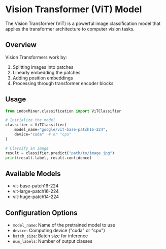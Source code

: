 # Vision Transformer (ViT) Model

The Vision Transformer (ViT) is a powerful image classification model that applies the transformer architecture to computer vision tasks.

## Overview

Vision Transformers work by:
1. Splitting images into patches
2. Linearly embedding the patches
3. Adding position embeddings
4. Processing through transformer encoder blocks

## Usage

```python
from indoxMiner.classification import ViTClassifier

# Initialize the model
classifier = ViTClassifier(
    model_name="google/vit-base-patch16-224",
    device="cuda"  # or "cpu"
)

# Classify an image
result = classifier.predict("path/to/image.jpg")
print(result.label, result.confidence)
```

## Available Models

- vit-base-patch16-224
- vit-large-patch16-224
- vit-huge-patch14-224

## Configuration Options

- `model_name`: Name of the pretrained model to use
- `device`: Computing device ("cuda" or "cpu")
- `batch_size`: Batch size for inference
- `num_labels`: Number of output classes 
